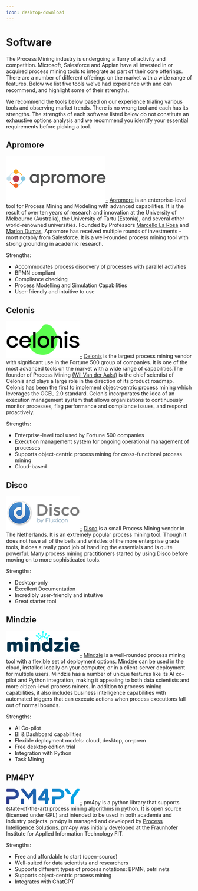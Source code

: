 ```yaml
---
icon: desktop-download
---
```

# Software
The Process Mining industry is undergoing a flurry of activity and competition. Microsoft, Salesforce and Appian have all invested in or acquired process mining tools to integrate as part of their core offerings. There are a number of different offerings on the market with a wide range of features. Below we list five tools we've had experience with and can recommend, and highlight some of their strengths.

We recommend the tools below based on our experience trialing various tools and observing market trends. There is no wrong tool and each has its strengths. The strengths of each software listed below do not constitute an exhaustive options analysis and we recommend you identify your essential requirements before picking a tool.

## Apromore
[![Apromore](/Process-Mining-Resources/apromore.png)-](https://apromore.com)
[Apromore](https://apromore.com/) is an enterprise-level tool for Process Mining and Modeling with advanced capabilities. It is the result of over ten years of research and innovation at the University of Melbourne (Australia), the University of Tartu (Estonia), and several other world-renowned universities. Founded by Professors [Marcello La Rosa](https://www.linkedin.com/in/marcellolarosa/) and [Marlon Dumas](https://www.linkedin.com/in/marlondumas/), Apromore has received multiple rounds of investments - most notably from Salesforce. It is a well-rounded process mining tool with strong grounding in academic research.

Strengths:
- Accommodates process discovery of processes with parallel activities
- BPMN compliant
- Compliance checking
- Process Modelling and Simulation Capabilities
- User-friendly and intuitive to use

## Celonis
[![Celonis](/Process-Mining-Resources/celonis.png)-](https://celonis.com)
[Celonis](https://www.celonis.com/) is the largest process mining vendor with significant use in the Fortune 500 group of companies. It is one of the most advanced tools on the market with a wide range of capabilities.The founder of Process Mining [(Wil Van der Aalst)](https://www.linkedin.com/in/wvdaalst/) is the chief scientist of Celonis and plays a large role in the direction of its product roadmap. Celonis has been the first to implement object-centric process mining which leverages the OCEL 2.0 standard. Celonis incorporates the idea of an execution management system that allows organizations to continuously monitor processes, flag performance and compliance issues, and respond proactively.

Strengths:
- Enterprise-level tool used by Fortune 500 companies
- Execution management system for ongoing operational management of processes
- Supports object-centric process mining for cross-functional process mining
- Cloud-based 

## Disco
[![Disco](/Process-Mining-Resources/discopm.png)-](https://fluxicon.com)
[Disco](https://fluxicon.com/) is a small Process Mining vendor in The Netherlands. It is an extremely popular process mining tool. Though it does not have all of the bells and whistles of the more enterprise grade tools, it does a really good job of handling the essentials and is quite powerful. Many process mining practitioners started by using Disco before moving on to more sophisticated tools.

Strengths:
- Desktop-only
- Excellent Documentation
- Incredibly user-friendly and intuitive
- Great starter tool


## Mindzie
[![Mindzie](/Process-Mining-Resources/mindzie.png)-](https://fluxicon.com)
[Mindzie](https://mindzie.com) is a well-rounded process mining tool with a flexible set of deployment options. Mindzie can be used in the cloud, installed locally on your computer, or in a client-server deployment for multiple users. Mindzie has a number of unique features like its AI co-pilot and Python integration, making it appealing to both data scientists and more citizen-level process miners. In addition to process mining capabilities, it also includes business intelligence capabilities with automated triggers that can execute actions when process executions fall out of normal bounds.

Strengths:
- AI Co-pilot 
- BI & Dashboard capabilities
- Flexible deployment models: cloud, desktop, on-prem
- Free desktop edition trial
- Integration with Python
- Task Mining


## PM4PY
[![PM4PY](/Process-Mining-Resources/pm4pysm.png)-](https://fluxicon.com)
pm4py is a python library that supports (state-of-the-art) process mining algorithms in python. It is open source (licensed under GPL) and intended to be used in both academia and industry projects. pm4py is managed and developed by [Process Intelligence Solutions](https://processintelligence.solutions/). pm4py was initially developed at the Fraunhofer Institute for Applied Information Technology FIT.

 

Strengths:
- Free and affordable to start (open-source)
- Well-suited for data scientists and researchers
- Supports different types of process notations: BPMN, petri nets
- Supports object-centric process mining
- Integrates with ChatGPT